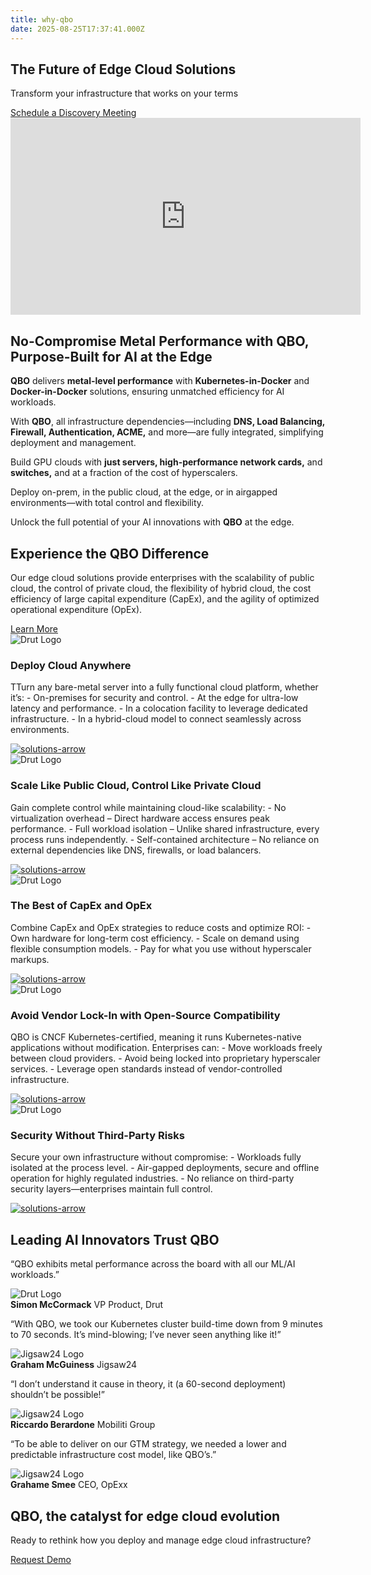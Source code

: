 ```yaml
---
title: why-qbo
date: 2025-08-25T17:37:41.000Z
---
```


<section class="why-qbo-hero-section">
  <div class="container">
  <div class="why-qbo-hero-content">
  <h1>The Future of Edge Cloud Solutions</h1>
  <p>Transform your infrastructure that works on your terms</p>
  <a href="#">Schedule a Discovery Meeting</a>
</div>
</div>
</section>

<section class="feature-section">
  <div class="feature-container">
  <div class="feature-video">
  <iframe width="560" height="315" src="https://www.youtube.com/embed/nl7sWLsuDOI?si=fz8PgABm9lAvqmoy" title="YouTube video player" frameborder="0" allow="accelerometer; autoplay; clipboard-write; encrypted-media; gyroscope; picture-in-picture; web-share" referrerpolicy="strict-origin-when-cross-origin" allowfullscreen="">
</iframe>
</div>
  <div class="feature-text">
  <h2>No-Compromise Metal Performance with QBO, Purpose-Built for AI at the Edge</h2>
  <p class="small-textt"><strong>QBO</strong> delivers <strong>metal-level performance</strong> with <strong>Kubernetes-in-Docker</strong> and <strong>Docker-in-Docker</strong> solutions, ensuring unmatched efficiency for AI workloads.</p>
  <p>With <strong>QBO</strong>, all infrastructure dependencies—including <strong>DNS, Load Balancing, Firewall, Authentication, ACME,</strong> and more—are fully integrated, simplifying deployment and management.</p>
  <p>Build GPU clouds with <strong>just servers, high-performance network cards,</strong> and <strong>switches,</strong> and at a fraction of the cost of hyperscalers.</p>
  <p>Deploy on-prem, in the public cloud, at the edge, or in airgapped environments—with total control and flexibility.</p>
  <p>Unlock the full potential of your AI innovations with <strong>QBO</strong> at the edge.</p>
</div>
</div>
</section>

<section class="qbo-solutions-section">
  <div class="container">
  <div class="qbo-solutions-main">
  <div class="qbo-content">
  <h2>Experience the QBO Difference</h2>
  <p>
        Our edge cloud solutions provide enterprises with the scalability of public cloud, 
        the control of private cloud, the flexibility of hybrid cloud, 
        the cost efficiency of large capital expenditure (CapEx), 
        and the agility of optimized operational expenditure (OpEx).
      </p>
  <a href="#">Learn More</a>
</div>
  <div class="solutions-ctn swiper testimonial-slider">
  <div class="swiper-wrapper">
  <div class="swiper-slide testimonial-card">
  <img src="/img/1-3.png" alt="Drut Logo">
  <h3>Deploy Cloud Anywhere</h3>
  <p>TTurn any bare-metal server into a fully functional cloud platform, whether it’s:   - On-premises for security and control.   - At the edge for ultra-low latency and performance.   - In a colocation facility to leverage dedicated infrastructure.   - In a hybrid-cloud model to connect seamlessly across environments.</p>
  <div class="solutions-image-wrapper">
  <a href="#">
  <img src="/img/solutions-arrow.svg" alt="solutions-arrow">
</a>
</div>
</div>
  <div class="swiper-slide testimonial-card">
  <img src="/img/2-1-1.png" alt="Drut Logo">
  <h3>Scale Like Public Cloud, Control Like Private Cloud</h3>
  <p>Gain complete control while maintaining cloud-like scalability:   - No virtualization overhead – Direct hardware access ensures peak performance.   - Full workload isolation – Unlike shared infrastructure, every process runs independently.   - Self-contained architecture – No reliance on external dependencies like DNS, firewalls, or load balancers.</p>
  <div class="solutions-image-wrapper">
  <a href="#">
  <img src="/img/solutions-arrow.svg" alt="solutions-arrow">
</a>
</div>
</div>
  <div class="swiper-slide testimonial-card">
  <img src="/img/3-1.png" alt="Drut Logo">
  <h3>The Best of CapEx and OpEx</h3>
  <p>Combine CapEx and OpEx strategies to reduce costs and optimize ROI:   - Own hardware for long-term cost efficiency.   - Scale on demand using flexible consumption models.   - Pay for what you use without hyperscaler markups.</p>
  <div class="solutions-image-wrapper">
  <a href="#">
  <img src="/img/solutions-arrow.svg" alt="solutions-arrow">
</a>
</div>
</div>
  <div class="swiper-slide testimonial-card">
  <img src="/img/icons-6.png" alt="Drut Logo">
  <h3>Avoid Vendor Lock-In with Open-Source Compatibility</h3>
  <p>QBO is CNCF Kubernetes-certified, meaning it runs Kubernetes-native applications without modification. Enterprises can: - Move workloads freely between cloud providers.   - Avoid being locked into proprietary hyperscaler services.   - Leverage open standards instead of vendor-controlled infrastructure.</p>
  <div class="solutions-image-wrapper">
  <a href="#">
  <img src="/img/solutions-arrow.svg" alt="solutions-arrow">
</a>
</div>
</div>
  <div class="swiper-slide testimonial-card">
  <img src="/img/2-1-1.png" alt="Drut Logo">
  <h3>Security Without Third-Party Risks</h3>
  <p>Secure your own infrastructure without compromise:  - Workloads fully isolated at the process level.   - Air-gapped deployments, secure and offline operation for highly regulated industries.   - No reliance on third-party security layers—enterprises maintain full control.</p>
  <div class="solutions-image-wrapper">
  <a href="#">
  <img src="/img/solutions-arrow.svg" alt="solutions-arrow">
</a>
</div>
</div>
</div>
  <div class="swiper-pagination">
</div>
</div>
</div>
</div>
</section>

<section class="testimonial-section innovators-testimonial ">
  <h2>Leading AI Innovators Trust QBO</h2>
  <div class="swiper testimonial-slider">
  <div class="swiper-wrapper">
  <div class="swiper-slide testimonial-card">
  <p>“QBO exhibits metal performance across the board with all our ML/AI workloads.”</p>
  <div class="testimonial-author">
  <img src="/img/drutt.png" alt="Drut Logo">
  <div class="testimonial_author_decs"><strong>Simon McCormack</strong>
            <span>VP Product, Drut</span></div>
</div>
</div>
  <div class="swiper-slide testimonial-card">
  <p>“With QBO, we took our Kubernetes cluster build-time down from 9 minutes to 70 seconds. It’s mind-blowing; I’ve never seen anything like it!”</p>
  <div class="testimonial-author">
  <img src="/img/jigsaw.png" alt="Jigsaw24 Logo">
  <div class="testimonial_author_decs"><strong>Graham McGuiness</strong>
            <span>Jigsaw24</span></div>
</div>
</div>
  <div class="swiper-slide testimonial-card">
  <p>“I don’t understand it cause in theory, it (a 60-second deployment) shouldn’t be possible!”</p>
  <div class="testimonial-author">
  <img src="/img/Mobiliti.png" alt="Jigsaw24 Logo">
  <div class="testimonial_author_decs"><strong>Riccardo Berardone</strong>
            <span>Mobiliti Group</span></div>
</div>
</div>
  <div class="swiper-slide testimonial-card">
  <p>“To be able to deliver on our GTM strategy, we needed a lower and predictable infrastructure cost model, like QBO’s.”</p>
  <div class="testimonial-author">
  <img src="/img/opexx-2.png" alt="Jigsaw24 Logo">
  <div class="testimonial_author_decs"><strong>Grahame Smee</strong>
            <span>CEO, OpExx</span></div>
</div>
</div>
</div>
  <div class="swiper-pagination">
</div>
</div>
</section>

<section class="evolution-section ">
  <div class="container">
  <div class="evolution-content">
  <h2>QBO, the catalyst for edge cloud evolution</h2>
  <p>Ready to rethink how you deploy and manage edge cloud infrastructure?</p>
  <a href="#">Request Demo</a>
</div>
</div>
</section>
